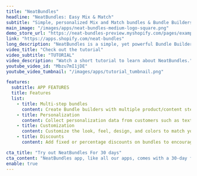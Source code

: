 ```yaml
---
title: "NeatBundles"
headline: "NeatBundles: Easy Mix & Match"
subtitle: "Simple, personalized Mix and Match bundles & Bundle Builders."
main_image: "/images/apps/neat-bundles-medium-logo-square.png"
demo_store_url: "https://neat-bundles-preview.myshopify.com/pages/example-bundle"
link: "https://apps.shopify.com/neat-bundles"
long_description: "NeatBundles is a simple, yet powerful Bundle Builder, Mix and Match bundles, Gift Box Builder app that lets customers build their own bundles. <br/> <br /> Easy setup and powerful features will help you bost AOV in no time. <br/> <br /> Select different pricing rules, enforce quantity limits, or collect data for personalized orders. <br/> <br /> Easy one-click theme integration. Perfect for personalized gift sets and personalized bundles."
video_title: "Check out the tutorial"
video_subtitle: "TUTORIAL"
video_description: "Watch a short tutorial to learn about NeatBundles."
youtube_video_id: "Mbzu7mI1jDE"
youtube_video_tumbnail: "/images/apps/tutorial_tumbnail.png"

features:
  subtitle: APP FEATURES
  title: Features
  list:
    - title: Multi-step bundles
      content: Create Bundle builders with multiple product/content steps to guide your customers.
    - title: Personalization
      content: Collect personalization data from customers such as text, numbers, or images.
    - title: Customization
      content: Customize the look, feel, design, and colors to match your brand.
    - title: Discounts
      content: Add fixed or percentage discounts on bundles to encourage customers to buy.

cta_title: "Try out NeatBundles For 30 days"
cta_content: "NeatBundles app, like all our apps, comes with a 30-day free trial. Try it now!"
enable: true
---
```

